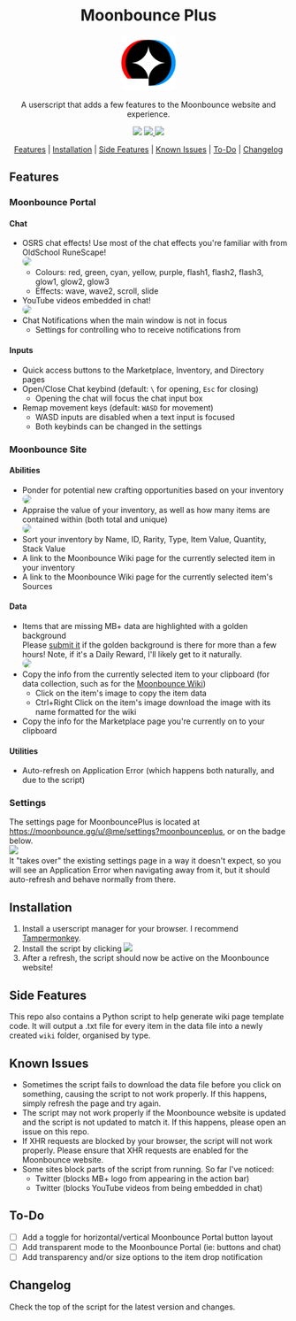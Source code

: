 <div align="center">
  <h1>Moonbounce Plus</h1>
  <img src="https://github.com/Jordy3D/MoonbouncePlus/blob/main/assets/MoonbouncePlus.png" height=100>
  <p>A userscript that adds a few features to the Moonbounce website and experience.</p>

  <img src="https://img.shields.io/badge/MB+-v0.21.2-blue.svg">
  <a href="https://github.com/Jordy3D/MoonbouncePlus/raw/main/scripts/MoonbouncePlus.user.js">
    <img src="https://img.shields.io/badge/Install-g.svg">
  </a>
  <a href="https://moonbounce.gg/u/@me/settings?moonbounceplus">
    <img src="https://img.shields.io/badge/Settings-orange.svg">
  </a>

<a href="#features">Features</a> | <a href="#installation">Installation</a> | <a href="#side-features">Side Features</a> | <a href="#known-issues">Known Issues</a> | <a href="#to-do">To-Do</a> | <a href="#changelog">Changelog</a>

</div>

## Features

### Moonbounce Portal

#### Chat

-   OSRS chat effects! Use most of the chat effects you're familiar with from OldSchool RuneScape!  
    <img src="https://github.com/Jordy3D/MoonbouncePlus/assets/19144524/33e1a56b-4c4f-462e-a7fd-794786b892f3" width=300 style="border-radius: 15px">
    -    Colours: red, green, cyan, yellow, purple, flash1, flash2, flash3, glow1, glow2, glow3
    -    Effects: wave, wave2, scroll, slide
-   YouTube videos embedded in chat!  
    <img src="https://github.com/user-attachments/assets/fbece47a-ee5d-40bb-9aa9-5956456d0136" width=300 style="border-radius: 15px">
-   Chat Notifications when the main window is not in focus
    -   Settings for controlling who to receive notifications from

#### Inputs

-   Quick access buttons to the Marketplace, Inventory, and Directory pages
-   Open/Close Chat keybind (default: `\` for opening, `Esc` for closing)
    -   Opening the chat will focus the chat input box
-   Remap movement keys (default: `WASD` for movement)
    -   WASD inputs are disabled when a text input is focused
    -   Both keybinds can be changed in the settings

### Moonbounce Site

#### Abilities
-   Ponder for potential new crafting opportunities based on your inventory  
    <img src="https://github.com/Jordy3D/MoonbouncePlus/assets/19144524/3a386947-a633-405b-9ed4-5e3432abe4c2" width=300 style="border-radius: 15px">
-   Appraise the value of your inventory, as well as how many items are contained within (both total and unique)  
    <img src="https://github.com/Jordy3D/MoonbouncePlus/assets/19144524/1efd6494-434b-4bbd-90bc-7b6aad0e6916" width=300 style="border-radius: 15px">
-   Sort your inventory by Name, ID, Rarity, Type, Item Value, Quantity, Stack Value
-   A link to the Moonbounce Wiki page for the currently selected item in your inventory
-   A link to the Moonbounce Wiki page for the currently selected item's Sources

#### Data

-   Items that are missing MB+ data are highlighted with a golden background  
    Please [submit it](https://github.com/Jordy3D/MoonbouncePlus/issues/new?assignees=&labels=&projects=&template=data-template.md&title=New+Data%3A+%5BITEM+NAME%5D) if the golden background is there for more than a few hours! Note, if it's a Daily Reward, I'll likely get to it naturally.  
    <img src="https://github.com/user-attachments/assets/1585aee7-09f6-4377-8592-5ecef0f86c77" width=200 style="border-radius: 15px">
-   Copy the info from the currently selected item to your clipboard (for data collection, such as for the [Moonbounce Wiki](https://moonbounce.wiki))
    -   Click on the item's image to copy the item data
    -   Ctrl+Right Click on the item's image download the image with its name formatted for the wiki
-   Copy the info for the Marketplace page you're currently on to your clipboard

#### Utilities
-   Auto-refresh on Application Error (which happens both naturally, and due to the script)

### Settings

The settings page for MoonbouncePlus is located at https://moonbounce.gg/u/@me/settings?moonbounceplus, or on the badge below.  
<a href="https://moonbounce.gg/u/@me/settings?moonbounceplus">
<img src="https://img.shields.io/badge/Settings-orange.svg">
</a>  
It "takes over" the existing settings page in a way it doesn't expect, so you will see an Application Error when navigating away from it, but it should auto-refresh and behave normally from there.

## Installation

1. Install a userscript manager for your browser. I recommend [Tampermonkey](https://www.tampermonkey.net/).
2. Install the script by clicking <a href="https://github.com/Jordy3D/MoonbouncePlus/raw/main/scripts/MoonbouncePlus.user.js"><img src="https://img.shields.io/badge/Install-g.svg"></a>
3. After a refresh, the script should now be active on the Moonbounce website!

## Side Features

This repo also contains a Python script to help generate wiki page template code. It will output a .txt file for every item in the data file into a newly created `wiki` folder, organised by type.

## Known Issues

-   Sometimes the script fails to download the data file before you click on something, causing the script to not work properly. If this happens, simply refresh the page and try again.
-   The script may not work properly if the Moonbounce website is updated and the script is not updated to match it. If this happens, please open an issue on this repo.
-   If XHR requests are blocked by your browser, the script will not work properly. Please ensure that XHR requests are enabled for the Moonbounce website.
-   Some sites block parts of the script from running. So far I've noticed:  
    -   Twitter (blocks MB+ logo from appearing in the action bar)
    -   Twitter (blocks YouTube videos from being embedded in chat)
## To-Do

-   [ ] Add a toggle for horizontal/vertical Moonbounce Portal button layout
-   [ ] Add transparent mode to the Moonbounce Portal (ie: buttons and chat)
-   [ ] Add transparency and/or size options to the item drop notification

## Changelog

Check the top of the script for the latest version and changes.
